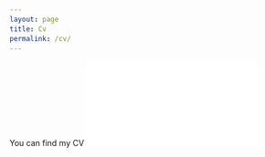 ```yaml
---
layout: page
title: Cv
permalink: /cv/
---
```

You can find my CV ![Here](/images/Federico_Brivio_CV.pdf)

